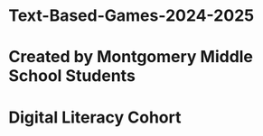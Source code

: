 # Text-Based-Games-2024-2025
# Created by Montgomery Middle School Students 
# Digital Literacy Cohort
